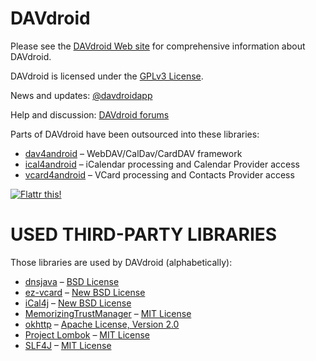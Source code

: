 
DAVdroid
========

Please see the [DAVdroid Web site](https://davdroid.bitfire.at) for
comprehensive information about DAVdroid.

DAVdroid is licensed under the [GPLv3 License](LICENSE).

News and updates: [@davdroidapp](https://twitter.com/davdroidapp)

Help and discussion: [DAVdroid forums](https://davdroid.bitfire.at/forums)

Parts of DAVdroid have been outsourced into these libraries:

* [dav4android](https://gitlab.com/bitfireAT/dav4android) – WebDAV/CalDav/CardDAV framework
* [ical4android](https://gitlab.com/bitfireAT/ical4android) – iCalendar processing and Calendar Provider access
* [vcard4android](https://gitlab.com/bitfireAT/vcard4android) – VCard processing and Contacts Provider access

[![Flattr this!](https://api.flattr.com/button/flattr-badge-large.png)](https://flattr.com/submit/auto?user_id=bitfire&url=https://davdroid.bitfire.at&title=DAVdroid&category=software)


USED THIRD-PARTY LIBRARIES
==========================

Those libraries are used by DAVdroid (alphabetically):

* [dnsjava](http://www.xbill.org/dnsjava/) – [BSD License](http://www.xbill.org/dnsjava/dnsjava-current/LICENSE)
* [ez-vcard](https://code.google.com/p/ez-vcard/) – [New BSD License](http://opensource.org/licenses/BSD-3-Clause)
* [iCal4j](http://ical4j.sourceforge.net/) – [New BSD License](http://sourceforge.net/p/ical4j/ical4j/ci/default/tree/LICENSE)
* [MemorizingTrustManager](https://github.com/ge0rg/MemorizingTrustManager) – [MIT License](https://raw.githubusercontent.com/ge0rg/MemorizingTrustManager/master/LICENSE.txt)
* [okhttp](https://square.github.io/okhttp/) – [Apache License, Version 2.0](https://square.github.io/okhttp/#license)
* [Project Lombok](http://projectlombok.org/) – [MIT License](http://opensource.org/licenses/mit-license.php)
* [SLF4J](http://www.slf4j.org/) – [MIT License](http://www.slf4j.org/license.html)
